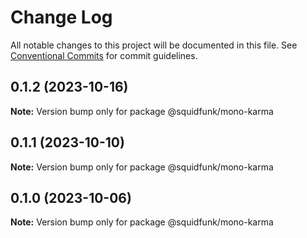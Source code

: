 # Change Log

All notable changes to this project will be documented in this file.
See [Conventional Commits](https://conventionalcommits.org) for commit guidelines.

## 0.1.2 (2023-10-16)

**Note:** Version bump only for package @squidfunk/mono-karma





## 0.1.1 (2023-10-10)

**Note:** Version bump only for package @squidfunk/mono-karma





## 0.1.0 (2023-10-06)

**Note:** Version bump only for package @squidfunk/mono-karma
